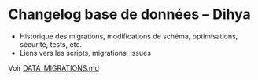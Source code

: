 # Changelog base de données – Dihya

- Historique des migrations, modifications de schéma, optimisations, sécurité, tests, etc.
- Liens vers les scripts, migrations, issues

Voir [DATA_MIGRATIONS.md](../DATA_MIGRATIONS.md)
